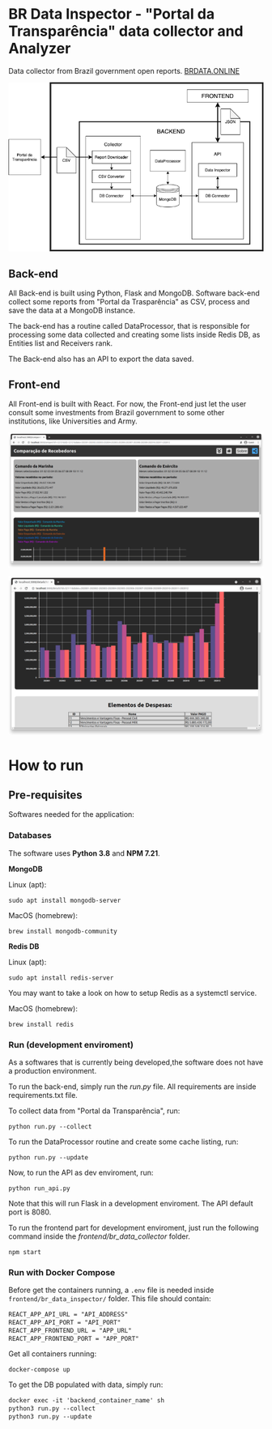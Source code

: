 # BR Data Inspector - "Portal da Transparência" data collector and Analyzer

Data collector from Brazil government open reports. [BRDATA.ONLINE](https://brdata.online)


![alt text](schema.png "Project Schema")


## Back-end

All Back-end is built using Python, Flask and MongoDB. Software back-end collect some reports from "Portal da Trasparência" as CSV, process and save the data at a MongoDB instance.

The back-end has a routine called DataProcessor, that is responsible for processing some data collected and creating some lists inside Redis DB, as Entities list and Receivers rank.

The Back-end also has an API to export the data saved.

## Front-end

All Front-end is built with React. For now, the Front-end just let the user consult some investments from Brazil government to some other institutions, like Universities and Army.

![alt text](page-screenshot.png "Application Screenshot")


![alt text](page-screenshot-2.png "Application Screenshot 2")

# How to run

## Pre-requisites

Softwares needed for the application:

### Databases

The software uses **Python 3.8** and **NPM 7.21**.

**MongoDB**

Linux (apt):

    sudo apt install mongodb-server

MacOS (homebrew):

    brew install mongodb-community

**Redis DB**

Linux (apt):

    sudo apt install redis-server
You may want to take a look on how to setup Redis as a systemctl service.

MacOS (homebrew):

    brew install redis

### Run (development enviroment)

As a softwares that is currently being developed,the software does not have a production environment.

To run the back-end, simply run the *run.py* file. All requirements are inside requirements.txt file.

To collect data from "Portal da Transparência", run:

    python run.py --collect

To run the DataProcessor routine and create some cache listing, run:

    python run.py --update

Now, to run the API as dev enviroment, run:

    python run_api.py

Note that this will run Flask in a development enviroment. The API default port is 8080.

To run the frontend part for development enviroment, just run the following command inside the *frontend/br_data_collector* folder.

    npm start


### Run with Docker Compose

Before get the containers running, a `.env` file is needed inside `frontend/br_data_inspector/` folder. This file should contain:

    REACT_APP_API_URL = "API_ADDRESS"
    REACT_APP_API_PORT = "API_PORT"
    REACT_APP_FRONTEND_URL = "APP_URL"
    REACT_APP_FRONTEND_PORT = "APP_PORT"

Get all containers running:

    docker-compose up

To get the DB populated with data, simply run:

    docker exec -it 'backend_container_name' sh
    python3 run.py --collect
    python3 run.py --update


